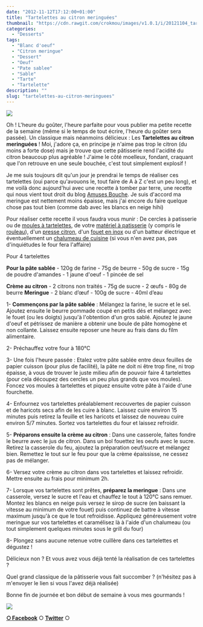 ```yaml
---
date: "2012-11-12T17:12:00+01:00"
title: "Tartelettes au citron meringuées"
thumbnail: "https://cdn.rawgit.com/crokmou/images/v1.0.1/i/20121104_tartelette_citron_meringu--es_1.jpg"
categories:
  - "Desserts"
tags:
  - "Blanc d'oeuf"
  - "Citron meringue"
  - "Dessert"
  - "Oeuf"
  - "Pate sablee"
  - "Sable"
  - "Tarte"
  - "Tartelette"
description: ""
slug: "tartelettes-au-citron-meringuees"
---
```


[![](http://3.bp.blogspot.com/-4RIQ6IyBQb8/UJaSbUjnrDI/AAAAAAAAFHw/zL89V66XT_w/s320/20121104_tartelette_citron_meringue%25CC%2581es_1_bann.jpg)](http://3.bp.blogspot.com/-4RIQ6IyBQb8/UJaSbUjnrDI/AAAAAAAAFHw/zL89V66XT_w/s1600/20121104_tartelette_citron_meringue%25CC%2581es_1_bann.jpg)

Oh ! L'heure du goûter, l'heure parfaite pour vous publier ma petite recette de la semaine (même si le temps de tout écrire, l'heure du goûter sera passée). Un classique mais néanmoins délicieux : Les **Tartelettes au citron meringuées** ! Moi, j'adore ça, en principe je n'aime pas trop le citron (du moins a forte dose) mais je trouve que cette pâtisserie rend l'acidité du citron beaucoup plus agréable ! J'aime le côté moelleux, fondant, craquant que l'on retrouve en une seule bouchée, c'est tout simplement explosif !

Je me suis toujours dit qu'un jour je prendrai le temps de réaliser ces tartelettes (oui parce qu'avouons le, tout faire de A à Z c'est un peu long), et me voilà donc aujourd'hui avec une recette à tomber par terre, une recette qui nous vient tout droit du blog [Amuses Bouche](http://www.amusesbouche.fr/article-tarte-au-citron-meringuee-103862152.html). Je suis d'accord ma meringue est nettement moins épaisse, mais j'ai encore du faire quelque chose pas tout bien (comme dab avec les blancs en neige hihi)

Pour réaliser cette recette il vous faudra vous munir : De cercles à patisserie ou de [moules à tartelettes](http://www.rueducommerce.fr/index/moule%20tartelette), de votre [matériel à patisserie](http://www.rueducommerce.fr/m/pl/malid:12468605) (y compris le [rouleau](http://www.rueducommerce.fr/index/rouleau%20patisserie)), d'un [presse citron](http://www.rueducommerce.fr/index/presse%20citron), d'un [fouet en inox](http://www.rueducommerce.fr/index/ustensile%20Fouet%20inox) ou d'un batteur électrique et éventuellement un [chalumeau de cuisine](http://www.rueducommerce.fr/m/pl/malid:48515368) (si vous n'en avez pas, pas d'inquiétudes le four fera l'affaire)

Pour 4 tartelettes

**Pour la pâte sablée** - 120g de farine - 75g de beurre - 50g de sucre - 15g de poudre d'amandes - 1 jaune d'oeuf - 1 pincée de sel

**Crème au citron** - 2 citrons non traités - 75g de sucre - 2 œufs - 80g de beurre **Meringue** - 2 blanc d’œuf - 100g de sucre - 40ml d’eau

1- **Commençons par la pâte sablée** : Mélangez la farine, le sucre et le sel. Ajoutez ensuite le beurre pommade coupé en petits dés et mélangez avec le fouet (ou les doigts) jusqu'à l'obtention d'un gros sablé. Ajoutez le jaune d'oeuf et pétrissez de manière a obtenir une boule de pâte homogène et non collante. Laissez ensuite reposer une heure au frais dans du film alimentaire.

2- Préchauffez votre four à 180°C

3- Une fois l'heure passée : Etalez votre pâte sablée entre deux feuilles de papier cuisson (pour plus de facilité), la pâte ne doit ni être trop fine, ni trop épaisse, à vous de trouver le juste milieu afin de pouvoir faire 4 tartelettes (pour cela découpez des cercles un peu plus grands que vos moules). Foncez vos moules à tartelettes et piquez ensuite votre pâte à l'aide d'une fourchette.

4- Enfournez vos tartelettes préalablement recouvertes de papier cuisson et de haricots secs afin de les cuire à blanc. Laissez cuire environ 15 minutes puis retirez la feuille et les haricots et laissez de nouveau cuire environ 5/7 minutes. Sortez vos tartelettes du four et laissez refroidir.

5- **Préparons ensuite la crème au citron** : Dans une casserole, faites fondre le beurre avec le jus de citron. Dans un bol fouettez les oeufs avec le sucre. Retirez la casserole du feu, ajoutez la préparation oeuf/sucre et mélangez bien. Remettez le tout sur le feu pour que la crème épaississe, ne cessez pas de mélanger.

6- Versez votre crème au citron dans vos tartelettes et laissez refroidir. Mettre ensuite au frais pour minimum 2h.

7- Lorsque vos tartelettes sont prêtes, **préparez la meringue** : Dans une casserole, versez le sucre et l'eau et chauffez le tout à 120°C sans remuer. Montez les blancs en neige puis versez le sirop de sucre (en baissant la vitesse au minimum de votre fouet) puis continuez de battre à vitesse maximum jusqu'à ce que le tout refroidisse. Appliquez généreusement votre meringue sur vos tartelettes et caramélisez là à l'aide d'un chalumeau (ou tout simplement quelques minutes sous le grill du four)

8- Plongez sans aucune retenue votre cuillère dans ces tartelettes et dégustez !

Délicieux non ? Et vous avez vous déjà tenté la réalisation de ces tartelettes ?

Quel grand classique de la pâtisserie vous fait succomber ? (n'hésitez pas à m'envoyer le lien si vous l'avez déjà réalisée)

Bonne fin de journée et bon début de semaine à vous mes gourmands !

[![](http://www.emoticones-avenue.com/emoticones/kawaii_monkeygirl_07.gif)](http://www.emoticones-avenue.com/emoticones/kawaii_monkeygirl_07.gif)

[**○<span style="font-size: xx-small; margin: 0px; outline: 0px; padding: 0px;"><span style="font-family: Arial, Helvetica, sans-serif; margin: 0px; outline: 0px; padding: 0px;"> </span></span>Facebook**](https://www.facebook.com/pages/CroKMou/148093255259077) ○ [**Twitter**](https://twitter.com/Crokmou) ○

